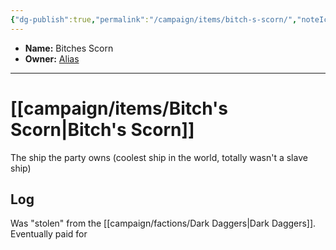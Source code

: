 ```yaml
---
{"dg-publish":true,"permalink":"/campaign/items/bitch-s-scorn/","noteIcon":"","created":"2025-10-26T18:52:57.296-07:00","updated":"2025-10-27T16:34:07.304-07:00"}
---
```



<p><span><ul>
<li dir="auto"><strong>Name:</strong> Bitches Scorn</li>
<li dir="auto"><strong>Owner:</strong> <a data-tooltip-position="top" aria-label="campaign/players/Alias.md" data-href="campaign/players/Alias.md" href="campaign/players/Alias.md" class="internal-link" target="_blank" rel="noopener nofollow">Alias</a></li>
</ul></span></p>

---

# [[campaign/items/Bitch's Scorn\|Bitch's Scorn]]
The ship the party owns (coolest ship in the world, totally wasn't a slave ship)

## Log
Was "stolen" from the [[campaign/factions/Dark Daggers\|Dark Daggers]]. Eventually paid for